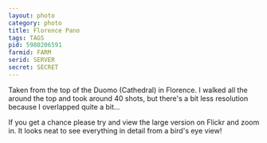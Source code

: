 ```yaml
---
layout: photo
category: photo
title: Florence Pano
tags: TAGS
pid: 5980206591
farmid: FARM
serid: SERVER
secret: SECRET
---
```



Taken from the top of the Duomo (Cathedral) in Florence. I walked all the around the top and took around 40 shots, but there's a bit less resolution because I overlapped quite a bit…

<p>If you get a chance please try and view the large version on Flickr and zoom in. It looks neat to see everything in detail from a bird's eye view!
